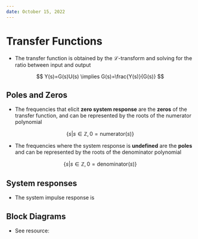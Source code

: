 ```yaml
---
date: October 15, 2022
---
```

# Transfer Functions

- The transfer function is obtained by the $\mathcal{L}$-transform and solving for the ratio between input and output

$$
Y(s)=G(s)U(s) \implies G(s)=\frac{Y(s)}{G(s)}
$$

## Poles and Zeros

- The frequencies that elicit __zero system response__ are the __zeros__ of the transfer function, and can be represented by the roots of the numerator polynomial

$$
\{s|s\in \mathbb{Z},0 = \text{numerator}(s)\}
$$

- The frequencies where the system response is __undefined__ are the __poles__ and can be represented by the roots of the denominator polynomial

$$
\{s|s\in \mathbb{Z},0 = \text{denominator}(s)\}
$$


## System responses

- The system impulse response is 


## Block Diagrams

- See resource: 